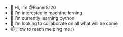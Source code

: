- 👋 Hi, I’m @Rianer8120
- 👀 I’m interested in machine lerning 
- 🌱 I’m currently learning python 
- 💞️ I’m looking to collaborate on all what will be come
- 📫 How to reach me ping me :)

<!---
Rianer8120/Rianer8120 is a ✨ special ✨ repository because its `README.md` (this file) appears on your GitHub profile.
You can click the Preview link to take a look at your changes.
--->
